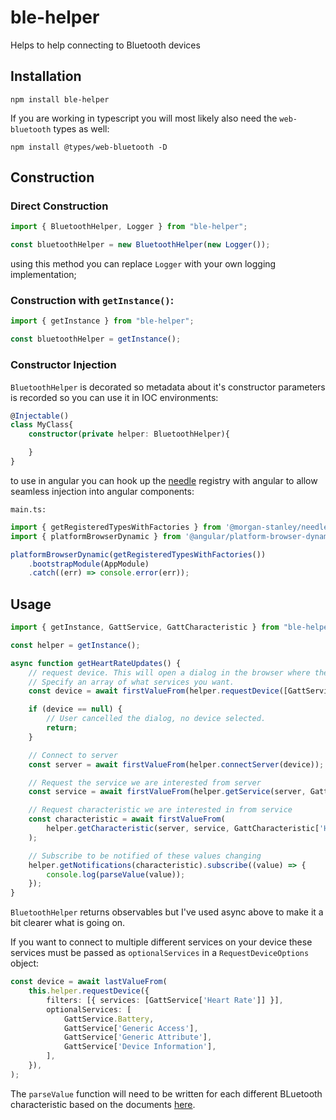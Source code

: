 # ble-helper

Helps to help connecting to Bluetooth devices

## Installation

```
npm install ble-helper
```

If you are working in typescript you will most likely also need the `web-bluetooth` types as well:

```
npm install @types/web-bluetooth -D
```

## Construction

### Direct Construction

```typescript
import { BluetoothHelper, Logger } from "ble-helper";

const bluetoothHelper = new BluetoothHelper(new Logger());
```
using this method you can replace `Logger` with your own logging implementation;

### Construction with `getInstance()`:

```typescript
import { getInstance } from "ble-helper";

const bluetoothHelper = getInstance();
```

### Constructor Injection

`BluetoothHelper` is decorated so metadata about it's constructor parameters is recorded so you can use it in IOC environments:

```typescript
@Injectable()
class MyClass{
    constructor(private helper: BluetoothHelper){

    }
}
```

to use in angular you can hook up the [needle](https://github.com/MorganStanley/needle) registry with angular to allow seamless injection into angular components:

`main.ts:`
```typescript
import { getRegisteredTypesWithFactories } from '@morgan-stanley/needle';
import { platformBrowserDynamic } from '@angular/platform-browser-dynamic';

platformBrowserDynamic(getRegisteredTypesWithFactories())
    .bootstrapModule(AppModule)
    .catch((err) => console.error(err));
```

## Usage

```typescript
import { getInstance, GattService, GattCharacteristic } from "ble-helper";

const helper = getInstance();

async function getHeartRateUpdates() {
    // request device. This will open a dialog in the browser where the user will pick the device.
    // Specify an array of what services you want.
    const device = await firstValueFrom(helper.requestDevice([GattService['Heart Rate']]));

    if (device == null) {
        // User cancelled the dialog, no device selected.
        return;
    }

    // Connect to server
    const server = await firstValueFrom(helper.connectServer(device));

    // Request the service we are interested from server
    const service = await firstValueFrom(helper.getService(server, GattService['Heart Rate']));

    // Request characteristic we are interested in from service
    const characteristic = await firstValueFrom(
        helper.getCharacteristic(server, service, GattCharacteristic['Heart Rate Measurement']),
    );

    // Subscribe to be notified of these values changing
    helper.getNotifications(characteristic).subscribe((value) => {
        console.log(parseValue(value));
    });
}
```
`BluetoothHelper` returns observables but I've used async above to make it a bit clearer what is going on.

If you want to connect to multiple different services on your device these services must be passed as `optionalServices` in a `RequestDeviceOptions` object:

```typescript
const device = await lastValueFrom(
    this.helper.requestDevice({
        filters: [{ services: [GattService['Heart Rate']] }],
        optionalServices: [
            GattService.Battery,
            GattService['Generic Access'],
            GattService['Generic Attribute'],
            GattService['Device Information'],
        ],
    }),
);
```

The `parseValue` function will need to be written for each different BLuetooth characteristic based on the documents [here](https://www.bluetooth.com/specifications/specs/).
